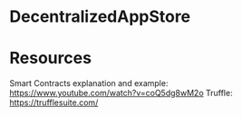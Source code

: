 # DecentralizedAppStore

# Resources
Smart Contracts explanation and example: https://www.youtube.com/watch?v=coQ5dg8wM2o
Truffle: https://trufflesuite.com/
